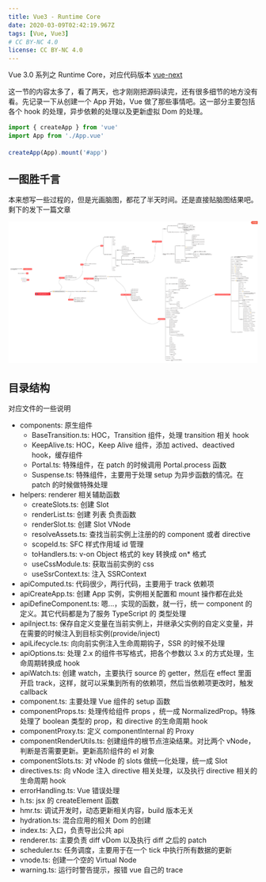 ```yaml
---
title: Vue3 - Runtime Core
date: 2020-03-09T02:42:19.967Z
tags: [Vue, Vue3]
# CC BY-NC 4.0
license: CC BY-NC 4.0
---
```


Vue 3.0 系列之 Runtime Core，对应代码版本 [vue-next](https://github.com/vuejs/vue-next/tree/fb4856b36375fcf3eecaf89f260b272052a0b432)

这一节的内容太多了，看了两天，也才刚刚把源码读完，还有很多细节的地方没有看。先记录一下从创建一个 App 开始，Vue 做了那些事情吧。这一部分主要包括 各个 hook 的处理，异步依赖的处理以及更新虚拟 Dom 的处理。

```js
import { createApp } from 'vue'
import App from './App.vue'

createApp(App).mount('#app')
```

<!-- more -->

## 一图胜千言

本来想写一些过程的，但是光画脑图，都花了半天时间。还是直接贴脑图结果吧。剩下的发下一篇文章

![Vue 3](./vue-runtime-core/Vue3.png)

## 目录结构

对应文件的一些说明

- components: 原生组件
  - BaseTransition.ts: HOC，Transition 组件，处理 transition 相关 hook
  - KeepAlive.ts: HOC，Keep Alive 组件，添加 actived、deactived hook，缓存组件
  - Portal.ts: 特殊组件，在 patch 的时候调用 Portal.process 函数
  - Suspense.ts: 特殊组件，主要用于处理 setup 为异步函数的情况。在 patch 的时候做特殊处理
- helpers: renderer 相关辅助函数
  - createSlots.ts: 创建 Slot
  - renderList.ts: 创建 列表 负责函数
  - renderSlot.ts: 创建 Slot VNode
  - resolveAssets.ts: 查找当前实例上注册的的 component 或者 directive
  - scopeId.ts: SFC 样式作用域 id 管理
  - toHandlers.ts: v-on Object 格式的 key 转换成 on\* 格式
  - useCssModule.ts: 获取当前实例的 css
  - useSsrContext.ts: 注入 SSRContext
- apiComputed.ts: 代码很少，两行代码，主要用于 track 依赖项
- apiCreateApp.ts: 创建 App 实例，实例相关配置和 mount 操作都在此处
- apiDefineComponent.ts: 嗯...，实现的函数，就一行，统一 component 的定义。其它代码都是为了服务 TypeScript 的 类型处理
- apiInject.ts: 保存自定义变量在当前实例上，并继承父实例的自定义变量，并在需要的时候注入到目标实例(provide/inject)
- apiLifecycle.ts: 向向前实例注入生命周期钩子，SSR 的时候不处理
- apiOptions.ts: 处理 2.x 的组件书写格式，把各个参数以 3.x 的方式处理，生命周期转换成 hook
- apiWatch.ts: 创建 watch，主要执行 source 的 getter，然后在 effect 里面开启 track，这样，就可以采集到所有的依赖项，然后当依赖项更改时，触发 callback
- component.ts: 主要处理 Vue 组件的 setup 函数
- componentProps.ts: 处理传给组件 props ，统一成 NormalizedProp。特殊处理了 boolean 类型的 prop，和 directive 的生命周期 hook
- componentProxy.ts: 定义 componentInternal 的 Proxy
- componentRenderUtils.ts: 创建组件的根节点渲染结果。对比两个 vNode，判断是否需要更新。更新高阶组件的 el 对象
- componentSlots.ts: 对 vNode 的 slots 做统一化处理，统一成 Slot
- directives.ts: 向 vNode 注入 directive 相关处理，以及执行 directive 相关的生命周期 hook
- errorHandling.ts: Vue 错误处理
- h.ts: jsx 的 createElement 函数
- hmr.ts: 调试开发时，动态更新相关内容，build 版本无关
- hydration.ts: 混合应用的相关 Dom 的创建
- index.ts: 入口，负责导出公共 api
- renderer.ts: 主要负责 diff vDom 以及执行 diff 之后的 patch
- scheduler.ts: 任务调度，主要用于在一个 tick 中执行所有数据的更新
- vnode.ts: 创建一个空的 Virtual Node
- warning.ts: 运行时警告提示，报错 vue 自己的 trace

